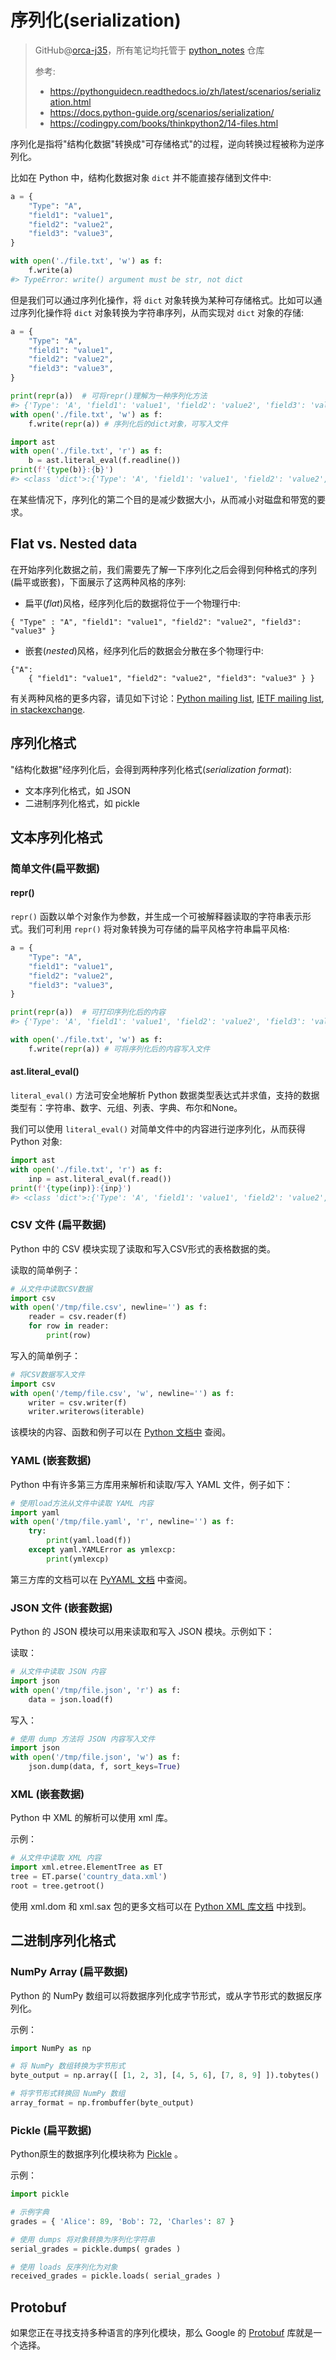 # 序列化(serialization)
> GitHub@[orca-j35](https://github.com/orca-j35)，所有笔记均托管于 [python_notes](https://github.com/orca-j35/python_notes) 仓库
>
> 参考:
>
> - https://pythonguidecn.readthedocs.io/zh/latest/scenarios/serialization.html
> - https://docs.python-guide.org/scenarios/serialization/
> - https://codingpy.com/books/thinkpython2/14-files.html
>

序列化是指将"结构化数据"转换成"可存储格式"的过程，逆向转换过程被称为逆序列化。

比如在 Python 中，结构化数据对象 `dict` 并不能直接存储到文件中:

```python
a = {
    "Type": "A",
    "field1": "value1",
    "field2": "value2",
    "field3": "value3",
}

with open('./file.txt', 'w') as f:
    f.write(a)
#> TypeError: write() argument must be str, not dict
```

但是我们可以通过序列化操作，将 `dict` 对象转换为某种可存储格式。比如可以通过序列化操作将 `dict` 对象转换为字符串序列，从而实现对 `dict` 对象的存储:

```python
a = {
    "Type": "A",
    "field1": "value1",
    "field2": "value2",
    "field3": "value3",
}

print(repr(a))  # 可将repr()理解为一种序列化方法
#> {'Type': 'A', 'field1': 'value1', 'field2': 'value2', 'field3': 'value3'}
with open('./file.txt', 'w') as f:
    f.write(repr(a)) # 序列化后的dict对象，可写入文件

import ast
with open('./file.txt', 'r') as f:
    b = ast.literal_eval(f.readline())
print(f'{type(b)}:{b}')
#> <class 'dict'>:{'Type': 'A', 'field1': 'value1', 'field2': 'value2', 'field3': 'value3'}
```

在某些情况下，序列化的第二个目的是减少数据大小，从而减小对磁盘和带宽的要求。



## Flat vs. Nested data

在开始序列化数据之前，我们需要先了解一下序列化之后会得到何种格式的序列(扁平或嵌套)，下面展示了这两种风格的序列:

- 扁平(*flat*)风格，经序列化后的数据将位于一个物理行中:

```
{ "Type" : "A", "field1": "value1", "field2": "value2", "field3": "value3" }
```

- 嵌套(*nested*)风格，经序列化后的数据会分散在多个物理行中:

```
{"A":
    { "field1": "value1", "field2": "value2", "field3": "value3" } }
```

有关两种风格的更多内容，请见如下讨论：[Python mailing list](https://mail.python.org/pipermail/python-list/2010-October/590762.html), [IETF mailing list](https://www.ietf.org/mail-archive/web/json/current/msg03739.html), [in stackexchange](https://softwareengineering.stackexchange.com/questions/350623/flat-or-nested-json-for-hierarchal-data).



## 序列化格式

"结构化数据"经序列化后，会得到两种序列化格式(*serialization* *format*):

- 文本序列化格式，如 JSON
- 二进制序列化格式，如 pickle



## 文本序列化格式

### 简单文件(扁平数据)

#### repr()

`repr()` 函数以单个对象作为参数，并生成一个可被解释器读取的字符串表示形式。我们可利用 `repr()` 将对象转换为可存储的扁平风格字符串扁平风格:

```python
a = {
    "Type": "A",
    "field1": "value1",
    "field2": "value2",
    "field3": "value3",
}

print(repr(a))  # 可打印序列化后的内容
#> {'Type': 'A', 'field1': 'value1', 'field2': 'value2', 'field3': 'value3'}

with open('./file.txt', 'w') as f:
    f.write(repr(a)) # 可将序列化后的内容写入文件
```

#### ast.literal_eval()

`literal_eval()` 方法可安全地解析 Python 数据类型表达式并求值，支持的数据类型有：字符串、数字、元组、列表、字典、布尔和None。

我们可以使用 `literal_eval()` 对简单文件中的内容进行逆序列化，从而获得 Python 对象:

```python
import ast
with open('./file.txt', 'r') as f:
    inp = ast.literal_eval(f.read())
print(f'{type(inp)}:{inp}')
#> <class 'dict'>:{'Type': 'A', 'field1': 'value1', 'field2': 'value2', 'field3': 'value3'}
```



### CSV 文件 (扁平数据)

Python 中的 CSV 模块实现了读取和写入CSV形式的表格数据的类。

读取的简单例子：

```python
# 从文件中读取CSV数据
import csv
with open('/tmp/file.csv', newline='') as f:
    reader = csv.reader(f)
    for row in reader:
        print(row)
```

写入的简单例子：

```python
# 将CSV数据写入文件
import csv
with open('/temp/file.csv', 'w', newline='') as f:
    writer = csv.writer(f)
    writer.writerows(iterable)
```

该模块的内容、函数和例子可以在 [Python 文档中](https://docs.python.org/3/library/csv.html) 查阅。

### YAML (嵌套数据)

Python 中有许多第三方库用来解析和读取/写入 YAML 文件，例子如下：

```python
# 使用load方法从文件中读取 YAML 内容
import yaml
with open('/tmp/file.yaml', 'r', newline='') as f:
    try:
        print(yaml.load(f))
    except yaml.YAMLError as ymlexcp:
        print(ymlexcp)
```

第三方库的文档可以在 [PyYAML 文档](https://pyyaml.org/wiki/PyYAMLDocumentation) 中查阅。

### JSON 文件 (嵌套数据)

Python 的 JSON 模块可以用来读取和写入 JSON 模块。示例如下：

读取：

```python
# 从文件中读取 JSON 内容
import json
with open('/tmp/file.json', 'r') as f:
    data = json.load(f)
```

写入：

```python
# 使用 dump 方法将 JSON 内容写入文件
import json
with open('/tmp/file.json', 'w') as f:
    json.dump(data, f, sort_keys=True)
```

### XML (嵌套数据)

Python 中 XML 的解析可以使用 xml 库。

示例：

```python
# 从文件中读取 XML 内容
import xml.etree.ElementTree as ET
tree = ET.parse('country_data.xml')
root = tree.getroot()
```

使用 xml.dom 和 xml.sax 包的更多文档可以在 [Python XML 库文档](https://docs.python.org/3/library/xml.html) 中找到。

## 二进制序列化格式

### NumPy Array (扁平数据)

Python 的 NumPy 数组可以将数据序列化成字节形式，或从字节形式的数据反序列化。

示例：

```python
import NumPy as np

# 将 NumPy 数组转换为字节形式
byte_output = np.array([ [1, 2, 3], [4, 5, 6], [7, 8, 9] ]).tobytes()

# 将字节形式转换回 NumPy 数组
array_format = np.frombuffer(byte_output)
```

### Pickle (扁平数据)

Python原生的数据序列化模块称为 [Pickle](https://docs.python.org/2/library/pickle.html) 。

示例：

```python
import pickle

# 示例字典
grades = { 'Alice': 89, 'Bob': 72, 'Charles': 87 }

# 使用 dumps 将对象转换为序列化字符串
serial_grades = pickle.dumps( grades )

# 使用 loads 反序列化为对象
received_grades = pickle.loads( serial_grades )
```

## Protobuf

如果您正在寻找支持多种语言的序列化模块，那么 Google 的 [Protobuf](https://developers.google.com/protocol-buffers) 库就是一个选择。

